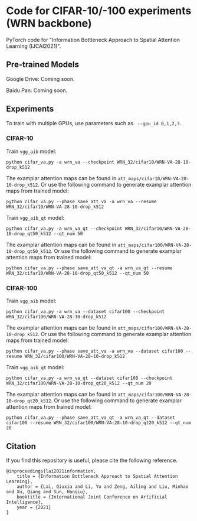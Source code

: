 # Code for CIFAR-10/-100 experiments (WRN backbone)

PyTorch code for "Information Bottleneck Approach to Spatial Attention Learning (IJCAI2021)".


## Pre-trained Models

Google Drive: Coming soon.

Baidu Pan: Coming soon.


## Experiments

To train with multiple GPUs, use parameters such as ` --gpu_id 0,1,2,3`.


### CIFAR-10

Train `vgg_aib` model:

```
python cifar_va.py -a wrn_va --checkpoint WRN_32/cifar10/WRN-VA-28-10-drop_k512
```

The examplar attention maps can be found in `att_maps/cifar10/WRN-VA-28-10-drop_k512`.
Or use the following command to generate examplar attention maps from trained model:

```
python cifar_va.py --phase save_att_va -a wrn_va --resume WRN_32/cifar10/WRN-VA-28-10-drop_k512
```


Train `vgg_aib_qt` model:

```
python cifar_va.py -a wrn_va_qt --checkpoint WRN_32/cifar10/WRN-VA-28-10-drop_qt50_k512 --qt_num 50
```

The examplar attention maps can be found in `att_maps/cifar100/WRN-VA-28-10-drop_qt50_k512`.
Or use the following command to generate examplar attention maps from trained model:

```
python cifar_va.py --phase save_att_va_qt -a wrn_va_qt --resume WRN_32/cifar10/WRN-VA-28-10-drop_qt50_k512 --qt_num 50
```

### CIFAR-100

Train `vgg_aib` model:

```
python cifar_va.py -a wrn_va --dataset cifar100 --checkpoint WRN_32/cifar100/WRN-VA-28-10-drop_k512
```

The examplar attention maps can be found in `att_maps/cifar100/WRN-VA-28-10-drop_k512`.
Or use the following command to generate examplar attention maps from trained model:

```
python cifar_va.py --phase save_att_va -a wrn_va --dataset cifar100 --resume WRN_32/cifar100/WRN-VA-28-10-drop_k512
```


Train `vgg_aib_qt` model:

```
python cifar_va.py -a wrn_va_qt --dataset cifar100 --checkpoint WRN_32/cifar100/WRN-VA-28-10-drop_qt20_k512 --qt_num 20
```

The examplar attention maps can be found in `att_maps/cifar100/WRN-VA-28-10-drop_qt20_k512`.
Or use the following command to generate examplar attention maps from trained model:

```
python cifar_va.py --phase save_att_va_qt -a wrn_va_qt --dataset cifar100 --resume WRN_32/cifar100/WRN-VA-28-10-drop_qt20_k512 --qt_num 20
```

## Citation

If you find this repository is useful, please cite the following reference.
```
@inproceedings{lai2021information,
    title = {Information Bottleneck Approach to Spatial Attention Learning},
    author = {Lai, Qiuxia and Li, Yu and Zeng, Ailing and Liu, Minhao and Xu, Qiang and Sun, Hanqiu},
    booktitle = {International Joint Conference on Artificial Intelligence},
    year = {2021}
}
```
